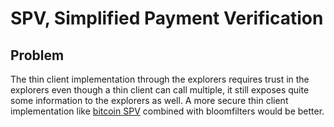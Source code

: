 # SPV, Simplified Payment Verification

 ## Problem 
 The  thin client  implementation through the explorers requires trust in the explorers  even though a thin client can call multiple, it still exposes quite some information to the explorers as well. A more secure thin client implementation like [bitcoin SPV](https://bitcoin.org/en/developer-guide#simplified-payment-verification-spv)  combined with bloomfilters would be better.

